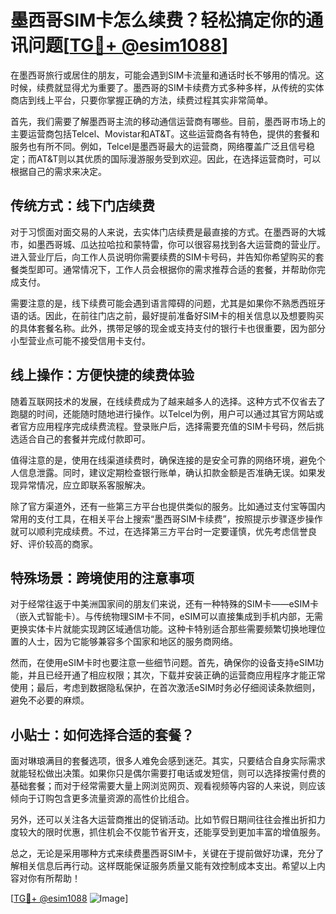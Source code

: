 # 墨西哥SIM卡怎么续费？轻松搞定你的通讯问题[[TG💪+ @esim1088](https://t.me/s/esim1088)]

在墨西哥旅行或居住的朋友，可能会遇到SIM卡流量和通话时长不够用的情况。这时候，续费就显得尤为重要了。墨西哥的SIM卡续费方式多种多样，从传统的实体商店到线上平台，只要你掌握正确的方法，续费过程其实非常简单。

首先，我们需要了解墨西哥主流的移动通信运营商有哪些。目前，墨西哥市场上的主要运营商包括Telcel、Movistar和AT&T。这些运营商各有特色，提供的套餐和服务也有所不同。例如，Telcel是墨西哥最大的运营商，网络覆盖广泛且信号稳定；而AT&T则以其优质的国际漫游服务受到欢迎。因此，在选择运营商时，可以根据自己的需求来决定。

## 传统方式：线下门店续费

对于习惯面对面交易的人来说，去实体门店续费是最直接的方式。在墨西哥的大城市，如墨西哥城、瓜达拉哈拉和蒙特雷，你可以很容易找到各大运营商的营业厅。进入营业厅后，向工作人员说明你需要续费的SIM卡号码，并告知你希望购买的套餐类型即可。通常情况下，工作人员会根据你的需求推荐合适的套餐，并帮助你完成支付。

需要注意的是，线下续费可能会遇到语言障碍的问题，尤其是如果你不熟悉西班牙语的话。因此，在前往门店之前，最好提前准备好SIM卡的相关信息以及想要购买的具体套餐名称。此外，携带足够的现金或支持支付的银行卡也很重要，因为部分小型营业点可能不接受信用卡支付。

## 线上操作：方便快捷的续费体验

随着互联网技术的发展，在线续费成为了越来越多人的选择。这种方式不仅省去了跑腿的时间，还能随时随地进行操作。以Telcel为例，用户可以通过其官方网站或者官方应用程序完成续费流程。登录账户后，选择需要充值的SIM卡号码，然后挑选适合自己的套餐并完成付款即可。

值得注意的是，使用在线渠道续费时，确保连接的是安全可靠的网络环境，避免个人信息泄露。同时，建议定期检查银行账单，确认扣款金额是否准确无误。如果发现异常情况，应立即联系客服解决。

除了官方渠道外，还有一些第三方平台也提供类似的服务。比如通过支付宝等国内常用的支付工具，在相关平台上搜索“墨西哥SIM卡续费”，按照提示步骤逐步操作就可以顺利完成续费。不过，在选择第三方平台时一定要谨慎，优先考虑信誉良好、评价较高的商家。

## 特殊场景：跨境使用的注意事项

对于经常往返于中美洲国家间的朋友们来说，还有一种特殊的SIM卡——eSIM卡（嵌入式智能卡）。与传统物理SIM卡不同，eSIM可以直接集成到手机内部，无需更换实体卡片就能实现跨区域通信功能。这种卡特别适合那些需要频繁切换地理位置的人士，因为它能够兼容多个国家和地区的服务商网络。

然而，在使用eSIM卡时也要注意一些细节问题。首先，确保你的设备支持eSIM功能，并且已经开通了相应权限；其次，下载并安装正确的运营商应用程序才能正常使用；最后，考虑到数据隐私保护，在首次激活eSIM时务必仔细阅读条款细则，避免不必要的麻烦。

## 小贴士：如何选择合适的套餐？

面对琳琅满目的套餐选项，很多人难免会感到迷茫。其实，只要结合自身实际需求就能轻松做出决策。如果你只是偶尔需要打电话或发短信，则可以选择按需付费的基础套餐；而对于经常需要大量上网浏览网页、观看视频等内容的人来说，则应该倾向于订购包含更多流量资源的高性价比组合。

另外，还可以关注各大运营商推出的促销活动。比如节假日期间往往会推出折扣力度较大的限时优惠，抓住机会不仅能节省开支，还能享受到更加丰富的增值服务。

总之，无论是采用哪种方式来续费墨西哥SIM卡，关键在于提前做好功课，充分了解相关信息后再行动。这样既能保证服务质量又能有效控制成本支出。希望以上内容对你有所帮助！

[[TG💪+ @esim1088](https://t.me/s/esim1088) ![Image](https://i.postimg.cc/4NQfJmqS/Snipaste-2025-05-13-00-14-12.png)]